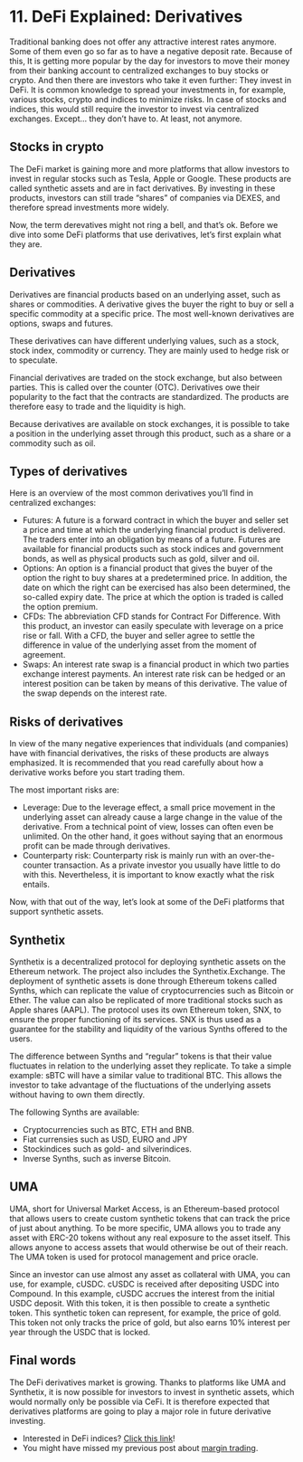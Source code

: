 # 11. DeFi Explained: Derivatives

Traditional banking does not offer any attractive interest rates anymore. Some of them even go so far as to have a negative deposit rate. Because of this, It is getting more popular by the day for investors to move their money from their banking account to centralized exchanges to buy stocks or crypto. And then there are investors who take it even further: They invest in DeFi. It is common knowledge to spread your investments in, for example, various stocks, crypto and indices to minimize risks. In case of stocks and indices, this would still require the investor to invest via centralized exchanges. Except… they don’t have to. At least, not anymore.

## Stocks in crypto

The DeFi market is gaining more and more platforms that allow investors to invest in regular stocks such as Tesla, Apple or Google. These products are called synthetic assets and are in fact derivatives. By investing in these products, investors can still trade “shares” of companies via DEXES, and therefore spread investments more widely.

Now, the term derevatives might not ring a bell, and that’s ok. Before we dive into some DeFi platforms that use derivatives, let’s first explain what they are.

## Derivatives

Derivatives are financial products based on an underlying asset, such as shares or commodities. A derivative gives the buyer the right to buy or sell a specific commodity at a specific price. The most well-known derivatives are options, swaps and futures.

These derivatives can have different underlying values, such as a stock, stock index, commodity or currency. They are mainly used to hedge risk or to speculate.

Financial derivatives are traded on the stock exchange, but also between parties. This is called over the counter (OTC). Derivatives owe their popularity to the fact that the contracts are standardized. The products are therefore easy to trade and the liquidity is high.

Because derivatives are available on stock exchanges, it is possible to take a position in the underlying asset through this product, such as a share or a commodity such as oil.

## Types of derivatives

Here is an overview of the most common derivatives you’ll find in centralized exchanges:

- Futures: A future is a forward contract in which the buyer and seller set a price and time at which the underlying financial product is delivered. The traders enter into an obligation by means of a future. Futures are available for financial products such as stock indices and government bonds, as well as physical products such as gold, silver and oil.
- Options: An option is a financial product that gives the buyer of the option the right to buy shares at a predetermined price. In addition, the date on which the right can be exercised has also been determined, the so-called expiry date. The price at which the option is traded is called the option premium.
- CFDs: The abbreviation CFD stands for Contract For Difference. With this product, an investor can easily speculate with leverage on a price rise or fall. With a CFD, the buyer and seller agree to settle the difference in value of the underlying asset from the moment of agreement.
- Swaps: An interest rate swap is a financial product in which two parties exchange interest payments. An interest rate risk can be hedged or an interest position can be taken by means of this derivative. The value of the swap depends on the interest rate.

## Risks of derivatives

In view of the many negative experiences that individuals (and companies) have with financial derivatives, the risks of these products are always emphasized. It is recommended that you read carefully about how a derivative works before you start trading them.

The most important risks are:

- Leverage: Due to the leverage effect, a small price movement in the underlying asset can already cause a large change in the value of the derivative. From a technical point of view, losses can often even be unlimited. On the other hand, it goes without saying that an enormous profit can be made through derivatives.
- Counterparty risk: Counterparty risk is mainly run with an over-the-counter transaction. As a private investor you usually have little to do with this. Nevertheless, it is important to know exactly what the risk entails.

Now, with that out of the way, let’s look at some of the DeFi platforms that support synthetic assets.

## Synthetix

Synthetix is ​​a decentralized protocol for deploying synthetic assets on the Ethereum network. The project also includes the Synthetix.Exchange. The deployment of synthetic assets is done through Ethereum tokens called Synths, which can replicate the value of cryptocurrencies such as Bitcoin or Ether. The value can also be replicated of more traditional stocks such as Apple shares (AAPL). The protocol uses its own Ethereum token, SNX, to ensure the proper functioning of its services. SNX is thus used as a guarantee for the stability and liquidity of the various Synths offered to the users.

The difference between Synths and “regular” tokens is that their value fluctuates in relation to the underlying asset they replicate. To take a simple example: sBTC will have a similar value to traditional BTC. This allows the investor to take advantage of the fluctuations of the underlying assets without having to own them directly.

The following Synths are available:

- Cryptocurrencies such as BTC, ETH and BNB.
- Fiat currensies such as USD, EURO and JPY
- Stockindices such as gold- and silverindices.
- Inverse Synths, such as inverse Bitcoin.

## UMA

UMA, short for Universal Market Access, is an Ethereum-based protocol that allows users to create custom synthetic tokens that can track the price of just about anything. To be more specific, UMA allows you to trade any asset with ERC-20 tokens without any real exposure to the asset itself. This allows anyone to access assets that would otherwise be out of their reach. The UMA token is used for protocol management and price oracle.

Since an investor can use almost any asset as collateral with UMA, you can use, for example, cUSDC. cUSDC is received after depositing USDC into Compound. In this example, cUSDC accrues the interest from the initial USDC deposit. With this token, it is then possible to create a synthetic token. This synthetic token can represent, for example, the price of gold. This token not only tracks the price of gold, but also earns 10% interest per year through the USDC that is locked.

## Final words

The DeFi derivatives market is growing. Thanks to platforms like UMA and Synthetix, it is now possible for investors to invest in synthetic assets, which would normally only be possible via CeFi. It is therefore expected that derivatives platforms are going to play a major role in future derivative investing.

- Interested in DeFi indices? [Click this link](https://www.reddit.com/r/CryptoCurrency/comments/muonht/defi_explained_indices/)!
- You might have missed my previous post about [margin trading](https://www.reddit.com/r/CryptoCurrency/comments/mslzt8/defi_explained_margin_trading/).
